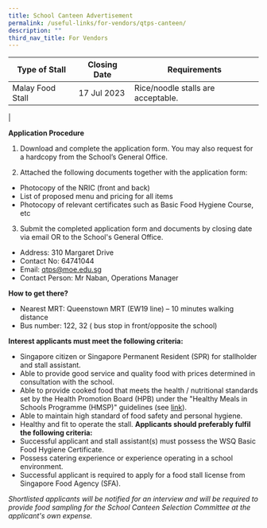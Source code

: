 ```yaml
---
title: School Canteen Advertisement
permalink: /useful-links/for-vendors/qtps-canteen/
description: ""
third_nav_title: For Vendors
---
```

| Type of Stall | Closing Date | Requirements |
|---|---|---|
| Malay Food Stall | 17 Jul 2023 | Rice/noodle stalls are acceptable.|
|

**Application Procedure**

1. Download and complete the application form. You may also request for a hardcopy from the School’s General Office.
 
2. Attached the following documents together with the application form:
* Photocopy of the NRIC (front and back)
* List of proposed menu and pricing for all items
* Photocopy of relevant certificates such as Basic Food Hygiene Course, etc

3. Submit the completed application form and documents by closing date via email OR to the School's General Office.

* Address: 310 Margaret Drive
* Contact No: 64741044
* Email: qtps@moe.edu.sg
* Contact Person: Mr Naban, Operations Manager

**How to get there?**
* Nearest MRT: Queenstown MRT (EW19 line) – 10 minutes walking distance
* Bus number: 122, 32 ( bus stop in front/opposite the school)

**Interest applicants must meet the following criteria:**
* Singapore citizen or Singapore Permanent Resident (SPR) for stallholder and stall assistant.
* Able to provide good service and quality food with prices determined in consultation with the school.
* Able to provide cooked food that meets the health / nutritional standards set by the Health Promotion Board (HPB) under the "Healthy Meals in Schools Programme (HMSP)" guidelines (see [link](https://www.hpb.gov.sg/schools/school-programmes/healthy-meals-in-schools-programme)).
* Able to maintain high standard of food safety and personal hygiene.
* Healthy and fit to operate the stall.
**Applicants should preferably fulfil the following criteria:**
* Successful applicant and stall assistant(s) must possess the WSQ Basic Food Hygiene Certificate.
* Possess catering experience or experience operating in a school environment.
* Successful applicant is required to apply for a food stall license from Singapore Food Agency (SFA).


*Shortlisted applicants will be notified for an interview and will be required to provide food sampling for the School Canteen Selection Committee at the applicant's own expense.*
